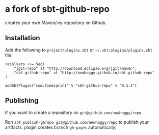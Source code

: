 # a fork of sbt-github-repo

creates your own Maven/ivy repository on Github.

## Installation

Add the following to `project/plugins.sbt` or `~/.sbt/plugins/plugins.sbt` file:

    resolvers ++= Seq(
        "jgit-repo" at "http://download.eclipse.org/jgit/maven",
        "sbt-github-repo" at "http://newhoggy.github.io/sbt-github-repo"
    )

    addSbtPlugin("com.timesprint" % "sbt-github-repo" % "0.1.1")

## Publishing

If you want to create a repository on `git@github.com/newhoggy/repo`

Run `sbt publish-ghrepo git@github.com/newhoggy/repo` to publish your artifacts.
plugin creates branch `gh-pages` automatically.
